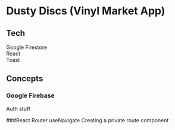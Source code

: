 # Dusty Discs (Vinyl Market App) 


## Tech  
Google Firestore   
React  
Toast


## Concepts 

### Google Firebase
Auth stuff


###React Router 
useNavigate
Creating a private route component 





